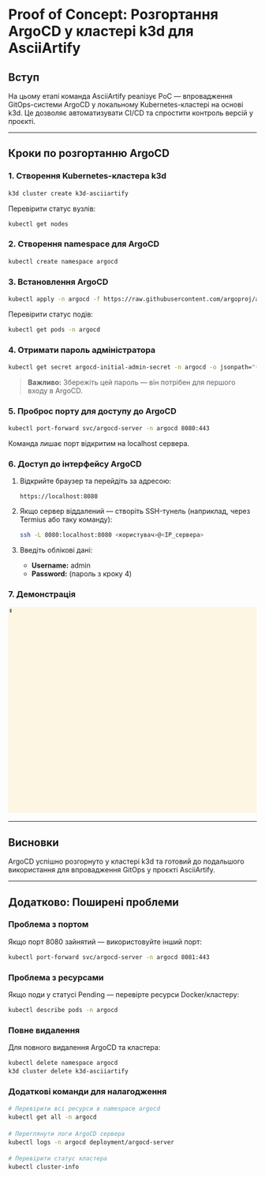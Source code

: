# Proof of Concept: Розгортання ArgoCD у кластері k3d для AsciiArtify

## Вступ
На цьому етапі команда AsciiArtify реалізує PoC — впровадження GitOps-системи ArgoCD у локальному Kubernetes-кластері на основі k3d. Це дозволяє автоматизувати CI/CD та спростити контроль версій у проєкті.

---

## Кроки по розгортанню ArgoCD

### 1. Створення Kubernetes-кластера k3d
```bash
k3d cluster create k3d-asciiartify
```

Перевірити статус вузлів:
```bash
kubectl get nodes
```

### 2. Створення namespace для ArgoCD
```bash
kubectl create namespace argocd
```

### 3. Встановлення ArgoCD
```bash
kubectl apply -n argocd -f https://raw.githubusercontent.com/argoproj/argo-cd/stable/manifests/install.yaml
```

Перевірити статус подів:
```bash
kubectl get pods -n argocd
```

### 4. Отримати пароль адміністратора
```bash
kubectl get secret argocd-initial-admin-secret -n argocd -o jsonpath="{.data.password}" | base64 -d && echo
```

> **Важливо:** Збережіть цей пароль — він потрібен для першого входу в ArgoCD.

### 5. Проброс порту для доступу до ArgoCD
```bash
kubectl port-forward svc/argocd-server -n argocd 8080:443
```

Команда лишає порт відкритим на localhost сервера.

### 6. Доступ до інтерфейсу ArgoCD

1. Відкрийте браузер та перейдіть за адресою:
   ```
   https://localhost:8080
   ```

2. Якщо сервер віддалений — створіть SSH-тунель (наприклад, через Termius або таку команду):
   ```bash
   ssh -L 8080:localhost:8080 <користувач>@<IP_сервера>
   ```

3. Введіть облікові дані:
   - **Username:** admin
   - **Password:** (пароль з кроку 4)

### 7. Демонстрація

![Демонстрація розгортання та входу в ArgoCD](argo.gif)

---

## Висновки

ArgoCD успішно розгорнуто у кластері k3d та готовий до подальшого використання для впровадження GitOps у проєкті AsciiArtify.

---

## Додатково: Поширені проблеми

### Проблема з портом
Якщо порт 8080 зайнятий — використовуйте інший порт:
```bash
kubectl port-forward svc/argocd-server -n argocd 8081:443
```

### Проблема з ресурсами
Якщо поди у статусі Pending — перевірте ресурси Docker/кластеру:
```bash
kubectl describe pods -n argocd
```

### Повне видалення
Для повного видалення ArgoCD та кластера:
```bash
kubectl delete namespace argocd
k3d cluster delete k3d-asciiartify
```

### Додаткові команди для налагодження
```bash
# Перевірити всі ресурси в namespace argocd
kubectl get all -n argocd

# Переглянути логи ArgoCD сервера
kubectl logs -n argocd deployment/argocd-server

# Перевірити статус кластера
kubectl cluster-info
```